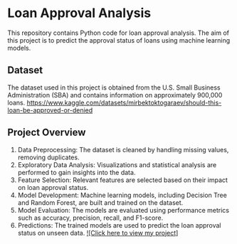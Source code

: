 # Loan Approval Analysis

This repository contains Python code for loan approval analysis. The aim of this project is to predict the approval status of loans using machine learning models.

## Dataset
The dataset used in this project is obtained from the U.S. Small Business Administration (SBA) and contains information on approximately 900,000 loans.
https://www.kaggle.com/datasets/mirbektoktogaraev/should-this-loan-be-approved-or-denied
## Project Overview
1. Data Preprocessing: The dataset is cleaned by handling missing values, removing duplicates.
2. Exploratory Data Analysis: Visualizations and statistical analysis are performed to gain insights into the data.
3. Feature Selection: Relevant features are selected based on their impact on loan approval status.
4. Model Development: Machine learning models, including Decision Tree and Random Forest, are built and trained on the dataset.
5. Model Evaluation: The models are evaluated using performance metrics such as accuracy, precision, recall, and F1-score.
6. Predictions: The trained models are used to predict the loan approval status on unseen data.
[![Click here to view my project]](https://aravaravind.github.io/Loan-Approval-Analysis/)

